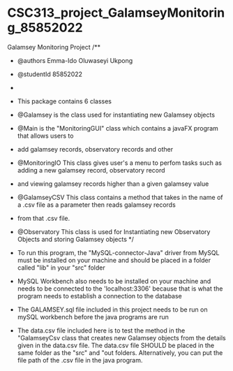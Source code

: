 # CSC313_project_GalamseyMonitoring_85852022
Galamsey Monitoring Project
/**
 * @authors Emma-Ido Oluwaseyi Ukpong
 * @studentId 85852022
 *
 * This package contains 6 classes
 * @Galamsey is the class used for instantiating new Galamsey objects
 * @Main is the "MonitoringGUI" class which contains a javaFX program that allows users to
 * add galamsey records, observatory records and other
 * @MonitoringIO This class gives user's a menu to perfom tasks such as adding a new galamsey record, observatory record
 * and viewing galamsey records higher than a given galamsey value
 * @GalamseyCSV This class contains a method that takes in the name of a .csv file as a parameter then reads galamsey records
 * from that .csv file.
 * @Observatory This class is used for Instantiating new Observatory Objects and storing Galamsey objects
 */

* To run this program, the "MySQL-connector-Java" driver from MySQL must be installed on your machine and 
  should be placed in a folder called "lib" in your "src" folder
* MySQL Workbench also needs to be installed on your machine and needs to be connected to the 'localhost:3306'
  because that is what the program needs to establish a connection to the database
* The GALAMSEY.sql file included in this project needs to be run on mySQL workbench before the java programs are run
* The data.csv file included here is to test the method in the "GalamseyCsv class that creates new Galamsey objects from
  the details given in the data.csv file. The data.csv file SHOULD be placed in the same folder as the "src" and "out folders.
  Alternatively, you can put the file path of the .csv file in the java program.
